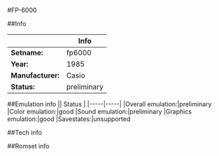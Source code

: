 #FP-6000

##Info

||Info|
|-----|-----|
|**Setname:**|fp6000
|**Year:**|1985
|**Manufacturer:**|Casio
|**Status:**|preliminary

##Emulation info
|| Status |
|-----|-----|
|Overall emulation:|preliminary
|Color emulation:|good
|Sound emulation:|preliminary
|Graphics emulation:|good
|Savestates:|unsupported

##Tech info

##Romset info

<!--- START OF EDITED COMMENT DO NOT TOUCH TEXT ABOVE-->
